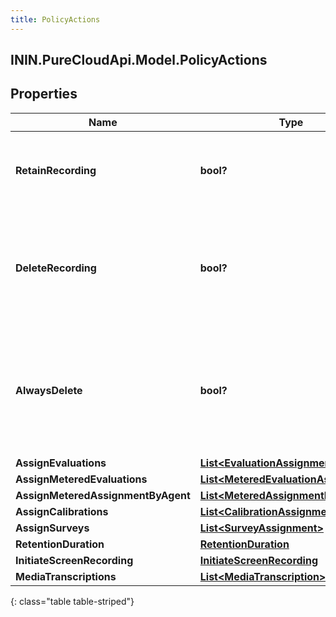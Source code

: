 ```yaml
---
title: PolicyActions
---
```

## ININ.PureCloudApi.Model.PolicyActions

## Properties

|Name | Type | Description | Notes|
|------------ | ------------- | ------------- | -------------|
| **RetainRecording** | **bool?** | true to retain the recording associated with the conversation. Default = true | [optional] |
| **DeleteRecording** | **bool?** | true to delete the recording associated with the conversation. If retainRecording = true, this will be ignored. Default = false | [optional] |
| **AlwaysDelete** | **bool?** | true to delete the recording associated with the conversation regardless of the values of retainRecording or deleteRecording. Default = false | [optional] |
| **AssignEvaluations** | [**List&lt;EvaluationAssignment&gt;**](EvaluationAssignment.html) |  | [optional] |
| **AssignMeteredEvaluations** | [**List&lt;MeteredEvaluationAssignment&gt;**](MeteredEvaluationAssignment.html) |  | [optional] |
| **AssignMeteredAssignmentByAgent** | [**List&lt;MeteredAssignmentByAgent&gt;**](MeteredAssignmentByAgent.html) |  | [optional] |
| **AssignCalibrations** | [**List&lt;CalibrationAssignment&gt;**](CalibrationAssignment.html) |  | [optional] |
| **AssignSurveys** | [**List&lt;SurveyAssignment&gt;**](SurveyAssignment.html) |  | [optional] |
| **RetentionDuration** | [**RetentionDuration**](RetentionDuration.html) |  | [optional] |
| **InitiateScreenRecording** | [**InitiateScreenRecording**](InitiateScreenRecording.html) |  | [optional] |
| **MediaTranscriptions** | [**List&lt;MediaTranscription&gt;**](MediaTranscription.html) |  | [optional] |
{: class="table table-striped"}


